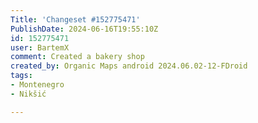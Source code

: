 ```yaml
---
Title: 'Changeset #152775471'
PublishDate: 2024-06-16T19:55:10Z
id: 152775471
user: BartemX
comment: Created a bakery shop
created_by: Organic Maps android 2024.06.02-12-FDroid
tags:
- Montenegro
- Nikšić

---
```

